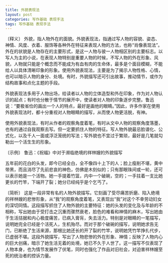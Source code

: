 ```yaml
---
title: 外貌表现法
layout: post
categories: 写作基础 表现手法
tags: 写作基础 表现手法
---
```


〔释义〕 外貌，指人物外在的面貌。外貌表现法，指通过写人物的容貌、姿态、神情、风度、衣着、服饰等各种外在特征来表现人物的方法，也称“肖像表现法”。外在的状貌是人物存在的主要形式，是这一人物与彼一人物相区别的主要标志。以写人为主的小说，在表现人物特别是重要人物的时候，不写人物的外在形象、风貌，人物就只能是个概念而不能成为有血有肉的生命体，最多是个面目模糊，不能给人以具体清晰印象的形象。使用外貌表现法，主要是为了揭示人物性格、心情，也可以暗示人物的身分、处境。有时，外貌描写还可引出故事，推动情节，或作为结构故事和点化主题的手段。

外貌表现法多用于人物出场，给读者以人物的立体造型和外在印象，作为对人物认识的起点；有时也分散于情节的展开中，使读者对人物的印象逐步完整。鲁迅说：“要极省俭的画出一个人的特点，最好是画他的眼睛。”因此，许多作家在使用外貌表现法时，都十分重视对人物眼睛的描写，从而使人物更活脱，有神。

使用外貌表现法，有时从作者的观察角度着笔，有时从文中人物的观察角度落墨，也有的通过自我观察去写。但一定要抓住人物的特征。写人物外貌最忌脸谱化、公式化，以及千人一面或浮泛笼统的写法；写外貌也不宜过于繁琐，最好是几笔就勾勒出一个活生生的形象。

〔示例〕 鲁迅：《祝福》中对于濒临绝境的祥林嫂的外貌描写

五年前的花白的头发，即今已经全白，全不像四十上下的人；脸上瘦削不堪，黄中带黑，而且消尽了先前悲哀的神色，仿佛是木刻似的；只有那眼珠间或一轮，还可以表示她是一个活物。她一手提着竹篮，内中一个破碗，空的；一手拄着一支比她更长的竹竿，下端开了裂；她分已经纯乎是个乞丐了。

〔简析〕 这是一段非常有名的人物外貌描写。它刻画了受尽痛苦折磨、陷入绝境的祥林嫂的悲惨形象，从“我”的观察角度着笔，又表现出“我”对这个不幸劳动妇女的深切同情。这段描写抓住了人物外貌的主要特征：她的头发的变化及与年龄的不相称，写出她由于受打击之沉重而骤然衰老，脸色的难看和神情的麻木，写出她由于生活拮据和内心极度痛苦，已病入膏肓，失去活力。特别是对眼睛的一笔描写，说明她完全已经是个活死人，生机殆尽。而对于那个破碗的描写，说明她求告无门，已断绝了生活来源，那根比她还长的开了裂的竹竿，说明她凭竹竿挣扎代步，已虚弱不堪。这段外貌描写，写出了人物悲惨的外在形象、神情；反映了人物内心的巨大创痛，暗示了她生活无着的处境，她已不久于人世了。这一描写不仅表现了人物本身，也为情节发展作了伏笔，同时也强化了作品对旧社会，对迫害祥林嫂至死的统治者的控诉力量。 